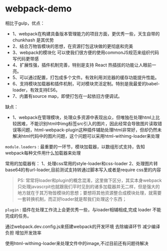 # webpack-demo

相比于gulp，优点：

- 1、webpack在构建具备版本管理能力的项目方面，更优秀一些，天生自带的chunkhash 是其优势
- 2、结合万物皆模块的思想，在资源打包这块做的更彻底和完美
- 3、webpack的模块化 可以使我们很方便的使用commonJS规范来组织代码 写代码更带感
- 4、扩展性强，插件机制完善，特别是支持 React 热插拔的功能让人眼前一亮。
- 5、可以通过配置，打包成多个文件。有效利用浏览器的缓存功能提升性能。
- 6、支持模块加载器和插件机制，可对模块灵活定制。特别是我最爱的babel-loader，有效支持ES6。
- 7、内置有source map，即使打包在一起依旧方便调试。

缺点：

- 1、webpack在管理模块，处理众多资源中表现出众，但唯独在处理html上比较困难，不能识别html中img标签src引入的图片，因此经常会导致图片读取错误等问题，html-webpack-plugin这种插件辅助处理html非常好，但却仍然未解决html代码中的图片问题，这个问题可以采用html-withimg-loader来处理



``module.loaders`` : 最重要的一环节，模块加载器，以数组形式支持，告知webpack每种文件用什么加载器来处理 

常用的加载器有：
1、处理css常用的style-loader和css-loader
2、处理图片转base64的有url-loader,目前测试支持转通过脚本写入或者是require css里的内容

> PS: 常常将loader和plugin的概念混淆，这里做下区分，其实本身webpack只处理javascrpit也就跟我们平时见到的诸多加载器并无二样，但是强大的地方就在于其万物皆模块的思想；要想将其他资源整合成模块处理，就需要一套转换机制，而正好loader就是帮我们处理这个东西；

``plugin`` : 插件在处理工作流上会更优秀一些，与loader相辅相成,完成 loader 不能完成的任务。


通过webpack.dev.config.js来搭建webpack的开发环境 去除编译环节 减少编译负担 增加开发效率

使用html-withimg-loader来处理文件中的image,不过目前还有问题待解决